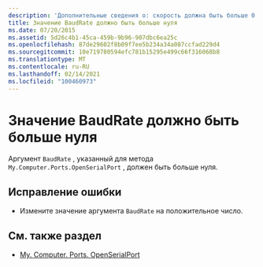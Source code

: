 ```yaml
---
description: 'Дополнительные сведения о: скорость должна быть больше 0'
title: Значение BaudRate должно быть больше нуля
ms.date: 07/20/2015
ms.assetid: 5d26c4b1-45ca-459b-9b96-907dbc6ea25c
ms.openlocfilehash: 87de29602f8b09f7ee5b234a34a087ccfad229d4
ms.sourcegitcommit: 10e719780594efc781b15295e499c66f316068b8
ms.translationtype: MT
ms.contentlocale: ru-RU
ms.lasthandoff: 02/14/2021
ms.locfileid: "100460973"
---
```

# <a name="baudrate-must-be-greater-than-0"></a>Значение BaudRate должно быть больше нуля

Аргумент `BaudRate` , указанный для метода `My.Computer.Ports.OpenSerialPort` , должен быть больше нуля.  
  
## <a name="to-correct-this-error"></a>Исправление ошибки  
  
- Измените значение аргумента `BaudRate` на положительное число.  
  
## <a name="see-also"></a>См. также раздел

- [My. Computer. Ports. OpenSerialPort](xref:Microsoft.VisualBasic.Devices.Ports.OpenSerialPort%2A)
